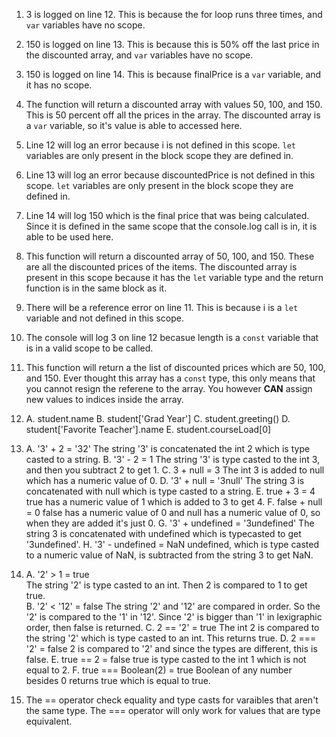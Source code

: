 1. 3 is logged on line 12. This is because the for loop runs three times, and `var` variables have no scope.
2. 150 is logged on line 13. This is because this is 50% off the last price in the discounted array, and `var` variables have no scope.
3. 150 is logged on line 14. This is because finalPrice is a `var` variable, and it has no scope.
4. The function will return a discounted array with values 50, 100, and 150. This is 50 percent off all the prices in the array. The discounted array is a `var` variable, so it's value is able to accessed here.
5. Line 12 will log an error because i is not defined in this scope. `let` variables are only present in the block scope they are defined in.
6. Line 13 will log an error because discountedPrice is not defined in this scope. `let` variables are only present in the block scope they are defined in.
7. Line 14 will log 150 which is the final price that was being calculated. Since it is defined in the same scope that the console.log call is in, it is able to be used here.
8. This function will return a discounted array of 50, 100, and 150. These are all the discounted prices of the items. The discounted array is present in this scope because it has the `let` variable type and the return function is in the same block as it.
9. There will be a reference error on line 11. This is because i is a `let` variable and not defined in this scope.
10. The console will log 3 on line 12 becasue length is a `const` variable that is in a valid scope to be called.
11. This function will return a the list of discounted prices which are 50, 100, and 150. Ever thought this array has a `const` type, this only means that you cannot resign the referene to the array. You however **CAN** assign new values to indices inside the array.
12. A. student.name
    B. student['Grad Year']
    C. student.greeting()
    D. student['Favorite Teacher'].name
    E. student.courseLoad[0]
13. A. '3' + 2 = '32'
    The string '3' is concatenated the int 2 which is type casted to a string.
    B. '3' - 2 = 1
    The string '3' is type casted to the int 3, and then you subtract 2 to get 1.
    C. 3 + null = 3
    The int 3 is added to null which has a numeric value of 0.
    D. '3' + null = '3null'
    The string 3 is concatenated with null which is type casted to a string.
    E. true + 3 = 4
    true has a numeric value of 1 which is added to 3 to get 4.
    F. false + null = 0
    false has a numeric value of 0 and null has a numeric value of 0, so when they are added it's just 0.
    G. '3' + undefined = '3undefined'
    The string 3 is concatenated with undefined which is typecasted to get '3undefined'.
    H. '3' - undefined = NaN
    undefined, which is type casted to a numeric value of NaN, is subtracted from the string 3 to get NaN.
15. A. '2' > 1 = true <br/>
    The string '2' is type casted to an int. Then 2 is compared to 1 to get true. <br/>
    B. '2' < '12' = false
    The string '2' and '12' are compared in order. So the '2' is compared to the '1' in '12'. Since '2' is bigger than '1' in lexigraphic order, then false is returned.
    C. 2 == '2' = true
    The int 2 is compared to the string '2' which is type casted to an int. This returns true.
    D. 2 === '2' = false
    2 is compared to '2' and since the types are different, this is false.
    E. true == 2 = false
    true is type casted to the int 1 which is not equal to 2.
    F. true === Boolean(2) = true
    Boolean of any number besides 0 returns true which is equal to true.

15. The == operator check equality and type casts for varaibles that aren't the same type. The === operator will only work for values that are type equivalent.